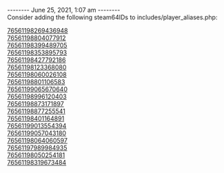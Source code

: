 
-------- June 25, 2021, 1:07 am --------  
Consider adding the following steam64IDs to includes/player_aliases.php:  

[76561198269436948](https://steamcommunity.com/profiles/76561198269436948)  
[76561198804077912](https://steamcommunity.com/profiles/76561198804077912)  
[76561198399489705](https://steamcommunity.com/profiles/76561198399489705)  
[76561198353895793](https://steamcommunity.com/profiles/76561198353895793)  
[76561198427792186](https://steamcommunity.com/profiles/76561198427792186)  
[76561198123368080](https://steamcommunity.com/profiles/76561198123368080)  
[76561198060026108](https://steamcommunity.com/profiles/76561198060026108)  
[76561198801106583](https://steamcommunity.com/profiles/76561198801106583)  
[76561199065670640](https://steamcommunity.com/profiles/76561199065670640)  
[76561198996120403](https://steamcommunity.com/profiles/76561198996120403)  
[76561198873171897](https://steamcommunity.com/profiles/76561198873171897)  
[76561198877255541](https://steamcommunity.com/profiles/76561198877255541)  
[76561198401164891](https://steamcommunity.com/profiles/76561198401164891)  
[76561199013554394](https://steamcommunity.com/profiles/76561199013554394)  
[76561199057043180](https://steamcommunity.com/profiles/76561199057043180)  
[76561198064060597](https://steamcommunity.com/profiles/76561198064060597)  
[76561197989984935](https://steamcommunity.com/profiles/76561197989984935)  
[76561198050254181](https://steamcommunity.com/profiles/76561198050254181)  
[76561198319673484](https://steamcommunity.com/profiles/76561198319673484)  